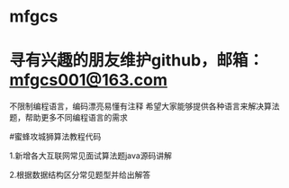 # mfgcs
# 寻有兴趣的朋友维护github，邮箱：mfgcs001@163.com
不限制编程语言，编码漂亮易懂有注释
希望大家能够提供各种语言来解决算法题，帮助更多不同编程语言的需求

#蜜蜂攻城狮算法教程代码

  1.新增各大互联网常见面试算法题java源码讲解
  
  2.根据数据结构区分常见题型并给出解答
 

